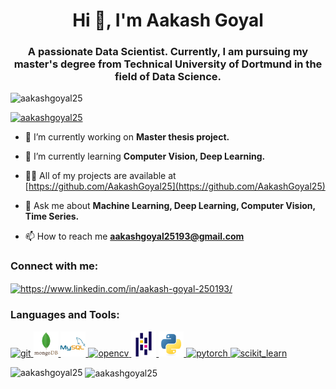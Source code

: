 

<!--
## Hi there 👋
**AakashGoyal25/AakashGoyal25** is a ✨ _special_ ✨ repository because its `README.md` (this file) appears on your GitHub profile.

Here are some ideas to get you started:

- 🔭 I’m currently working on ...
- 🌱 I’m currently learning ...
- 👯 I’m looking to collaborate on ...
- 🤔 I’m looking for help with ...
- 💬 Ask me about ...
- 📫 How to reach me: ...
- 😄 Pronouns: ...
- ⚡ Fun fact: ...
-->
<h1 align="center">Hi 👋, I'm Aakash Goyal</h1>
<h3 align="center">A passionate Data Scientist. Currently, I am pursuing my master's degree from Technical University of Dortmund in the field of Data Science.</h3>

<p align="left"> <img src="https://komarev.com/ghpvc/?username=aakashgoyal25&label=Profile%20views&color=0e75b6&style=flat" alt="aakashgoyal25" /> </p>

<p align="left"> <a href="https://github.com/ryo-ma/github-profile-trophy"><img src="https://github-profile-trophy.vercel.app/?username=aakashgoyal25" alt="aakashgoyal25" /></a> </p>

- 🔭 I’m currently working on **Master thesis project.**

- 🌱 I’m currently learning **Computer Vision, Deep Learning.**

- 👨‍💻 All of my projects are available at [https://github.com/AakashGoyal25](https://github.com/AakashGoyal25)

- 💬 Ask me about **Machine Learning, Deep Learning, Computer Vision, Time Series.**

- 📫 How to reach me **aakashgoyal25193@gmail.com**

<h3 align="left">Connect with me:</h3>
<p align="left">
<a href="https://linkedin.com/in/aakash-goyal-250193/" target="blank"><img align="center" src="https://raw.githubusercontent.com/rahuldkjain/github-profile-readme-generator/master/src/images/icons/Social/linked-in-alt.svg" alt="https://www.linkedin.com/in/aakash-goyal-250193/" height="30" width="40" /></a>
</p>

<h3 align="left">Languages and Tools:</h3>
<p align="left"> <a href="https://git-scm.com/" target="_blank" rel="noreferrer"> <img src="https://www.vectorlogo.zone/logos/git-scm/git-scm-icon.svg" alt="git" width="40" height="40"/> </a> <a href="https://www.mongodb.com/" target="_blank" rel="noreferrer"> <img src="https://raw.githubusercontent.com/devicons/devicon/master/icons/mongodb/mongodb-original-wordmark.svg" alt="mongodb" width="40" height="40"/> </a> <a href="https://www.mysql.com/" target="_blank" rel="noreferrer"> <img src="https://raw.githubusercontent.com/devicons/devicon/master/icons/mysql/mysql-original-wordmark.svg" alt="mysql" width="40" height="40"/> </a> <a href="https://opencv.org/" target="_blank" rel="noreferrer"> <img src="https://www.vectorlogo.zone/logos/opencv/opencv-icon.svg" alt="opencv" width="40" height="40"/> </a> <a href="https://pandas.pydata.org/" target="_blank" rel="noreferrer"> <img src="https://raw.githubusercontent.com/devicons/devicon/2ae2a900d2f041da66e950e4d48052658d850630/icons/pandas/pandas-original.svg" alt="pandas" width="40" height="40"/> </a> <a href="https://www.python.org" target="_blank" rel="noreferrer"> <img src="https://raw.githubusercontent.com/devicons/devicon/master/icons/python/python-original.svg" alt="python" width="40" height="40"/> </a> <a href="https://pytorch.org/" target="_blank" rel="noreferrer"> <img src="https://www.vectorlogo.zone/logos/pytorch/pytorch-icon.svg" alt="pytorch" width="40" height="40"/> </a> <a href="https://scikit-learn.org/" target="_blank" rel="noreferrer"> <img src="https://upload.wikimedia.org/wikipedia/commons/0/05/Scikit_learn_logo_small.svg" alt="scikit_learn" width="40" height="40"/> </a> </p>

<p><img align="left" src="https://github-readme-stats.vercel.app/api/top-langs?username=aakashgoyal25&show_icons=true&locale=en&layout=compact" alt="aakashgoyal25" /></p>

<p>&nbsp;<img align="center" src="https://github-readme-stats.vercel.app/api?username=aakashgoyal25&show_icons=true&locale=en" alt="aakashgoyal25" /></p>
